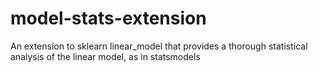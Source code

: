 # model-stats-extension
An extension to sklearn linear_model that provides a thorough statistical analysis of the linear model, as in statsmodels

